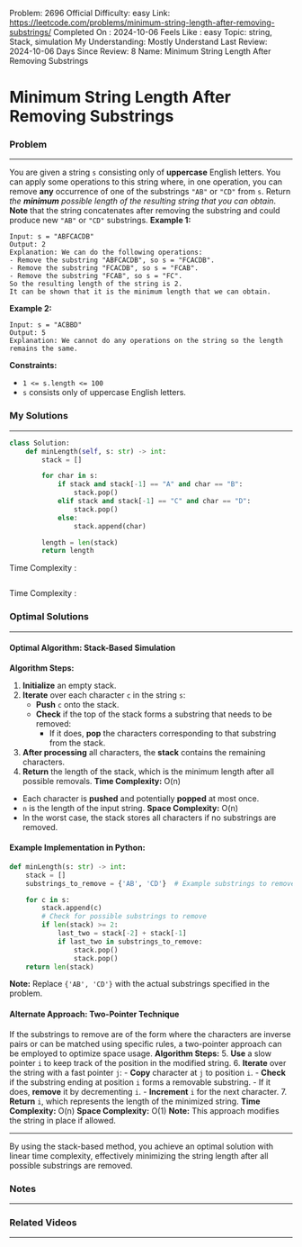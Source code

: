 Problem: 2696
Official Difficulty: easy
Link: https://leetcode.com/problems/minimum-string-length-after-removing-substrings/
Completed On : 2024-10-06
Feels Like : easy
Topic: string, Stack, simulation
My Understanding: Mostly Understand
Last Review: 2024-10-06
Days Since Review: 8
Name: Minimum String Length After Removing Substrings

# Minimum String Length After Removing Substrings
### Problem
___
You are given a string `s` consisting only of **uppercase** English letters.
You can apply some operations to this string where, in one operation, you can remove **any** occurrence of one of the substrings `"AB"` or `"CD"` from `s`.
Return *the ****minimum**** possible length of the resulting string that you can obtain*.
**Note** that the string concatenates after removing the substring and could produce new `"AB"` or `"CD"` substrings.
**Example 1:**
```plain text
Input: s = "ABFCACDB"
Output: 2
Explanation: We can do the following operations:
- Remove the substring "ABFCACDB", so s = "FCACDB".
- Remove the substring "FCACDB", so s = "FCAB".
- Remove the substring "FCAB", so s = "FC".
So the resulting length of the string is 2.
It can be shown that it is the minimum length that we can obtain.
```
**Example 2:**
```plain text
Input: s = "ACBBD"
Output: 5
Explanation: We cannot do any operations on the string so the length remains the same.

```
**Constraints:**
- `1 <= s.length <= 100`
- `s` consists only of uppercase English letters.
### My Solutions
___
```python
class Solution:
    def minLength(self, s: str) -> int:
        stack = []

        for char in s:
            if stack and stack[-1] == "A" and char == "B":
                stack.pop()
            elif stack and stack[-1] == "C" and char == "D":
                stack.pop()
            else:
                stack.append(char)

        length = len(stack)
        return length
```

Time Complexity :
```python

```

Time Complexity : 
### Optimal Solutions
___
#### **Optimal Algorithm: Stack-Based Simulation**
**Algorithm Steps:**
1. **Initialize** an empty stack.
2. **Iterate** over each character `c` in the string `s`:
	- **Push** `c` onto the stack.
	- **Check** if the top of the stack forms a substring that needs to be removed:
		- If it does, **pop** the characters corresponding to that substring from the stack.
3. **After processing** all characters, the **stack** contains the remaining characters.
4. **Return** the length of the stack, which is the minimum length after all possible removals.
**Time Complexity:** O(n)
- Each character is **pushed** and potentially **popped** at most once.
- `n` is the length of the input string.
**Space Complexity:** O(n)
- In the worst case, the stack stores all characters if no substrings are removed.
#### **Example Implementation in Python:**
```python
def minLength(s: str) -> int:
    stack = []
    substrings_to_remove = {'AB', 'CD'}  # Example substrings to remove

    for c in s:
        stack.append(c)
        # Check for possible substrings to remove
        if len(stack) >= 2:
            last_two = stack[-2] + stack[-1]
            if last_two in substrings_to_remove:
                stack.pop()
                stack.pop()
    return len(stack)

```
**Note:** Replace `{'AB', 'CD'}` with the actual substrings specified in the problem.
#### **Alternate Approach: Two-Pointer Technique**
If the substrings to remove are of the form where the characters are inverse pairs or can be matched using specific rules, a two-pointer approach can be employed to optimize space usage.
**Algorithm Steps:**
5. **Use** a slow pointer `i` to keep track of the position in the modified string.
6. **Iterate** over the string with a fast pointer `j`:
	- **Copy** character at `j` to position `i`.
	- **Check** if the substring ending at position `i` forms a removable substring.
		- If it does, **remove** it by decrementing `i`.
	- **Increment** `i` for the next character.
7. **Return** `i`, which represents the length of the minimized string.
**Time Complexity:** O(n)
**Space Complexity:** O(1)
**Note:** This approach modifies the string in place if allowed.
___
By using the stack-based method, you achieve an optimal solution with linear time complexity, effectively minimizing the string length after all possible substrings are removed.
### Notes
___
 
### Related Videos 
___
[]()